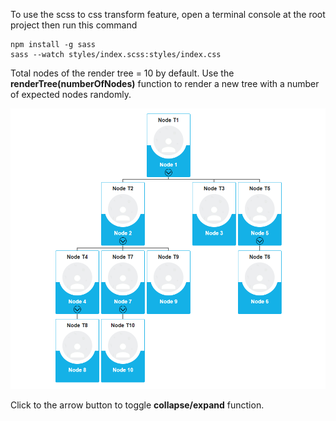 To use the scss to css transform feature, open a terminal console at the root project then run this command

```
npm install -g sass
sass --watch styles/index.scss:styles/index.css
```

Total nodes of the render tree = 10 by default. Use the **renderTree(numberOfNodes)** function to render a new tree with a number of expected nodes randomly.

![image info](./images/demo.png)

Click to the arrow button to toggle **collapse/expand** function.